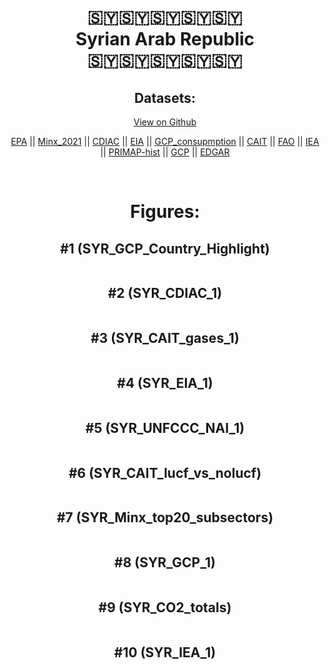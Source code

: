 
<center>
<h1 align="center">
🇸🇾🇸🇾🇸🇾🇸🇾🇸🇾
<br>
Syrian Arab Republic
<br>
🇸🇾🇸🇾🇸🇾🇸🇾🇸🇾
</h1>
<h2>Datasets:</h2>
<p><a href="https://github.com/dquintani/GreenhouseData/tree/master/country_data/SYR_Syrian Arab Republic/data">View on Github</a>
<br></p><p><a href="data/SYR_EPA.csv">EPA</a> || <a href="data/SYR_Minx_2021.csv">Minx_2021</a> || <a href="data/SYR_CDIAC.csv">CDIAC</a> || <a href="data/SYR_EIA.csv">EIA</a> || <a href="data/SYR_GCP_consupmption.csv">GCP_consupmption</a> || <a href="data/SYR_CAIT.csv">CAIT</a> || <a href="data/SYR_FAO.csv">FAO</a> || <a href="data/SYR_IEA.csv">IEA</a> || <a href="data/SYR_PRIMAP-hist.csv">PRIMAP-hist</a> || <a href="data/SYR_GCP.csv">GCP</a> || <a href="data/SYR_EDGAR.csv">EDGAR</a></p><p><br></p>
<h1>Figures:</h1><h2>#1 (SYR_GCP_Country_Highlight)</h2>
<p><img alt="" src="figures/SYR_GCP_Country_Highlight.png" /></p><h2>#2 (SYR_CDIAC_1)</h2>
<p><img alt="" src="figures/SYR_CDIAC_1.png" /></p><h2>#3 (SYR_CAIT_gases_1)</h2>
<p><img alt="" src="figures/SYR_CAIT_gases_1.png" /></p><h2>#4 (SYR_EIA_1)</h2>
<p><img alt="" src="figures/SYR_EIA_1.png" /></p><h2>#5 (SYR_UNFCCC_NAI_1)</h2>
<p><img alt="" src="figures/SYR_UNFCCC_NAI_1.png" /></p><h2>#6 (SYR_CAIT_lucf_vs_nolucf)</h2>
<p><img alt="" src="figures/SYR_CAIT_lucf_vs_nolucf.png" /></p><h2>#7 (SYR_Minx_top20_subsectors)</h2>
<p><img alt="" src="figures/SYR_Minx_top20_subsectors.png" /></p><h2>#8 (SYR_GCP_1)</h2>
<p><img alt="" src="figures/SYR_GCP_1.png" /></p><h2>#9 (SYR_CO2_totals)</h2>
<p><img alt="" src="figures/SYR_CO2_totals.png" /></p><h2>#10 (SYR_IEA_1)</h2>
<p><img alt="" src="figures/SYR_IEA_1.png" /></p>